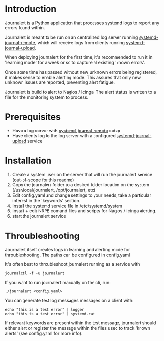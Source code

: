 # Introduction

Journalert is a Python application that processes systemd logs to report any
errors found within.

Journalert is meant to be run on an centralized log server running
[systemd-journal-remote][remote], which will receive logs from clients running
[systemd-journal-upload][upload].

When deploying journalert for the first time, it's recommended to run it in
'learning mode' for a week or so to capture al existing 'known errors'.

Once some time has passed without new unknown errors being registered, it makes
sense to enable alerting mode. This assures that only new unknown issues are
reported, preventing alert fatigue.

Journalert is build to alert to Nagios / Icinga. The alert status is written to
a file for the monitoring system to process.

# Prerequisites

- Have a log server with [systemd-journal-remote][remote] setup
- Have clients log to the log server with a configured
  [systemd-journal-upload][upload] service

# Installation

1. Create a system user on the server that will run the journalert service
   (out-of-scope for this readme)
2. Copy the journalert folder to a desired folder location on the system
   (/usr/local/journalert, /opt/journalert, etc)
3. Edit config.yaml and change settings to your needs, take a particular
   interest in the 'keywords' section.
4. Install the systemd service file in /etc/systemd/system
5. Install + edit NRPE comand files and scripts for Nagios / Icinga alerting.
6. start the journalert service

[remote]:
  https://www.freedesktop.org/software/systemd/man/latest/systemd-journal-remote.html
[upload]:
  https://www.freedesktop.org/software/systemd/man/latest/systemd-journal-upload.html

# Throubleshooting

Journalert itself creates logs in learning and alerting mode for
throubleshooting. The paths can be configured in config.yaml

It's often best to throubleshoot journalert running as a service with

```
journalctl -f -u journalert
```

If you want to run journalert manually on the cli, run:

```
./journalert <config.yaml>
```

You can generate test log messages messages on a client with:

```
echo "this is a test error" | logger
echo "this is a test error" | systemd-cat
```

If relevant keywords are present within the test message, journalert should
either alert or register the message within the files used to track 'known
alerts' (see config.yaml for more info).
